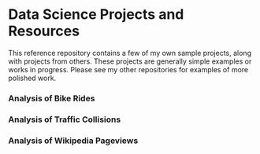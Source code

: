 # Data Science Projects and Resources

This reference repository contains a few of my own sample projects, along with projects from others. These projects are generally simple examples or works in progress. Please see my other repositories for examples of more polished work.

### Analysis of Bike Rides

### Analysis of Traffic Collisions

### Analysis of Wikipedia Pageviews
